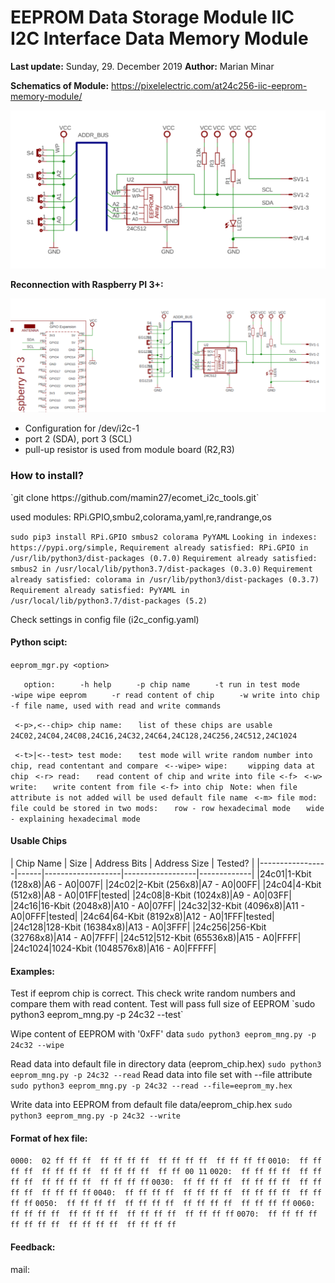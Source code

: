 <h1> ﻿EEPROM Data Storage Module IIC I2C Interface Data Memory Module</h1>

**Last update:**  Sunday, 29. December 2019
**Author:** Marian Minar

**Schematics of Module:**
https://pixelelectric.com/at24c256-iic-eeprom-memory-module/

![Schematics](Schematics.PNG)

**Reconnection with Raspberry PI 3+:**

![Schematics_2](Schematics_2.PNG)

- Configuration for /dev/i2c-1
- port 2 (SDA), port 3 (SCL)
- pull-up resistor is used from module board (R2,R3)

<h3>How to install?</h3>
`git clone https://github.com/mamin27/ecomet_i2c_tools.git`

used modules:
RPi.GPIO,smbu2,colorama,yaml,re,randrange,os

`sudo pip3 install RPi.GPIO smbus2 colorama PyYAML`
`Looking in indexes: https://pypi.org/simple,`
`Requirement already satisfied: RPi.GPIO in /usr/lib/python3/dist-packages (0.7.0)`
`Requirement already satisfied: smbus2 in /usr/local/lib/python3.7/dist-packages (0.3.0)`
`Requirement already satisfied: colorama in /usr/lib/python3/dist-packages (0.3.7)`
`Requirement already satisfied: PyYAML in /usr/local/lib/python3.7/dist-packages (5.2)`

Check settings in config file (i2c_config.yaml)

<h4> Python scipt:</h4>

`eeprom_mgr.py <option>`
   
`   option:`
`     -h help`
`     -p chip name`
`     -t run in test mode`
`     -wipe wipe eeprom`
`     -r read content of chip`
`     -w write into chip`
`     -f file name, used with read and write commands`
   
` <-p>,<--chip> chip name:`
`   list of these chips are usable 24C02,24C04,24C08,24C16,24C32,24C64,24C128,24C256,24C512,24C1024`
   
` <-t>|<--test> test mode:`
`   test mode will write random number into chip, read contentant and compare`
` <--wipe> wipe:`
`    wipping data at chip`
` <-r> read:`
`   read content of chip and write into file <-f>`
` <-w> write:`
`   write content from file <-f> into chip`
` Note: when file attribute is not added will be used default file name`
` <-m> file mod:`
`   file could be stored in two mods:`
`   row - row hexadecimal mode`
`   wide - explaining hexadecimal mode`

<h4>Usable Chips</h4>
|  Chip Name | Size  | Address Bits | Address Size | Tested? |
|-----------------|------|-------------------|------------------|-------------|
|24c01|1-Kbit (128x8)|A6  - A0|007F|
|24c02|2-Kbit (256x8)|A7  - A0|00FF|
|24c04|4-Kbit (512x8)|A8  - A0|01FF|tested|
 |24c08|8-Kbit (1024x8)|A9  - A0|03FF|
 |24c16|16-Kbit (2048x8)|A10 - A0|07FF|
 |24c32|32-Kbit (4096x8)|A11 - A0|0FFF|tested|
 |24c64|64-Kbit (8192x8)|A12 - A0|1FFF|tested|
 |24c128|128-Kbit (16384x8)|A13 - A0|3FFF|
 |24c256|256-Kbit (32768x8)|A14 - A0|7FFF|
 |24c512|512-Kbit (65536x8)|A15 - A0|FFFF|
 |24c1024|1024-Kbit (1048576x8)|A16 - A0|FFFFF|

<h4>Examples:</h4>
Test if eeprom chip is correct. This check write random numbers and compare them with read content. Test will pass full size of EEPROM
`sudo python3 eeprom_mng.py -p 24c32 --test`

Wipe content of EEPROM with '0xFF' data
 `sudo python3 eeprom_mng.py -p 24c32 --wipe`
 
 Read data into default file in directory data (eeprom_chip.hex)
 `sudo python3 eeprom_mng.py -p 24c32 --read`
 Read data into file set with --file attribute
  `sudo python3 eeprom_mng.py -p 24c32 --read --file=eeprom_my.hex`
 
 Write data into EEPROM from default file data/eeprom_chip.hex
 `sudo python3 eeprom_mng.py -p 24c32 --write`

<h4>Format of hex file:</h4>

`0000:  02 ff ff ff  ff ff ff ff  ff ff ff ff  ff ff ff ff`
`0010:  ff ff ff ff  ff ff ff ff  ff ff ff ff  ff ff 00 11`
`0020:  ff ff ff ff  ff ff ff ff  ff ff ff ff  ff ff ff ff`
`0030:  ff ff ff ff  ff ff ff ff  ff ff ff ff  ff ff ff ff`
`0040:  ff ff ff ff  ff ff ff ff  ff ff ff ff  ff ff ff ff`
`0050:  ff ff ff ff  ff ff ff ff  ff ff ff ff  ff ff ff ff`
`0060:  ff ff ff ff  ff ff ff ff  ff ff ff ff  ff ff ff ff`
`0070:  ff ff ff ff  ff ff ff ff  ff ff ff ff  ff ff ff ff`

<h4>Feedback:</h4>
mail: <mminar7@gmail.com>
